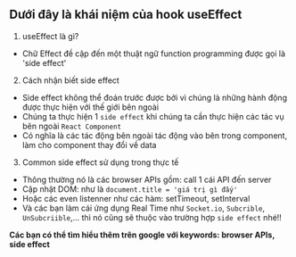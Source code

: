 ## Dưới đây là khái niệm của hook useEffect

1. useEffect là gì?

- Chữ Effect đề cập đến một thuật ngữ function programming được gọi là 'side effect'

2. Cách nhận biết side effect

- Side effect không thể đoán trước được bởi vì chúng là những hành động được thực hiện với thế giới bên ngoài 
- Chúng ta thực hiện 1 `side effect` khi chúng ta cần thực hiện các tác vụ bên ngoài `React Component`
- Có nghĩa là các tác động bên ngoài tác động vào bên trong component, làm cho component thay đổi về data

3. Common side effect sử dụng trong thực tế

- Thông thường nó là các browser APIs gồm: call 1 cái API đến server
- Cập nhật DOM: như là `document.title = 'giá trị gì đấy'`
- Hoặc các even listenner như các hàm: setTimeout, setInterval
- Và các bạn làm cái ứng dụng Real Time như `Socket.io`, `Subcrible`, `UnSubcriible`,... thì nó cũng sẽ thuộc vào trường hợp `side effect` nhé!!

**Các bạn có thể tìm hiểu thêm trên google với keywords: browser APIs, side effect**